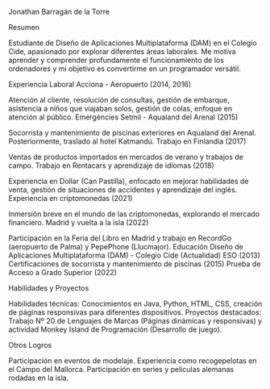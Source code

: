 Jonathan Barragán de la Torre

Resumen

Estudiante de Diseño de Aplicaciones Multiplataforma (DAM) en el Colegio Cide, apasionado por explorar diferentes áreas laborales. Me motiva aprender y comprender profundamente el funcionamiento de los ordenadores y mi objetivo es convertirme en un programador versátil.

Experiencia Laboral
Acciona - Aeropuerto (2014, 2016)

Atención al cliente, resolución de consultas, gestión de embarque, asistencia a niños que viajaban solos, gestión de colas, enfoque en atención al público.
Emergències Setmil - Aqualand del Arenal (2015)

Socorrista y mantenimiento de piscinas exteriores en Aqualand del Arenal. Posteriormente, traslado al hotel Katmandú.
Trabajo en Finlandia (2017)

Ventas de productos importados en mercados de verano y trabajos de campo.
Trabajo en Rentacars y aprendizaje de idiomas (2018)

Experiencia en Dollar (Can Pastilla), enfocado en mejorar habilidades de venta, gestión de situaciones de accidentes y aprendizaje del inglés.
Experiencia en criptomonedas (2021)

Inmersión breve en el mundo de las criptomonedas, explorando el mercado financiero.
Madrid y vuelta a la isla (2022)

Participación en la Feria del Libro en Madrid y trabajo en RecordGo (aeropuerto de Palma) y PepePhone (Llucmajor).
Educación
Diseño de Aplicaciones Multiplataforma (DAM) - Colegio Cide (Actualidad)
ESO (2013)
Certificaciones de socorrista y mantenimiento de piscinas (2015)
Prueba de Acceso a Grado Superior (2022)

Habilidades y Proyectos

Habilidades técnicas: Conocimientos en Java, Python, HTML, CSS, creación de páginas responsivas para diferentes dispositivos.
Proyectos destacados: Trabajo Nº 20 de Lenguajes de Marcas (Páginas dinámicas y responsivas) y actividad Monkey Island de Programación (Desarrollo de juego).

Otros Logros

Participación en eventos de modelaje.
Experiencia como recogepelotas en el Campo del Mallorca.
Participación en series y películas alemanas rodadas en la isla.
